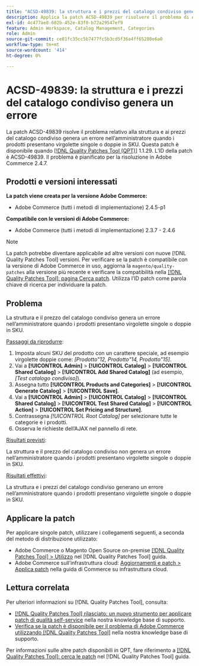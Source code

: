 ```yaml
---
title: "ACSD-49839: la struttura e i prezzi del catalogo condiviso generano un errore"
description: Applica la patch ACSD-49839 per risolvere il problema di Adobe Commerce, a causa del quale la struttura e i prezzi del catalogo condiviso generano un errore nell’amministratore quando i prodotti presentano virgolette singole o doppie in SKU.
exl-id: 4c477ae8-602b-452e-83f0-b72a29547ef9
feature: Admin Workspace, Catalog Management, Categories
role: Admin
source-git-commit: ce81fc35cc5b7477fc5b3cd5f36a4ff65280e6a0
workflow-type: tm+mt
source-wordcount: '414'
ht-degree: 0%

---
```


# ACSD-49839: la struttura e i prezzi del catalogo condiviso genera un errore

La patch ACSD-49839 risolve il problema relativo alla struttura e ai prezzi del catalogo condiviso genera un errore nell’amministratore quando i prodotti presentano virgolette singole o doppie in SKU. Questa patch è disponibile quando [[!DNL Quality Patches Tool (QPT)]](/help/announcements/adobe-commerce-announcements/magento-quality-patches-released-new-tool-to-self-serve-quality-patches.md) 1.1.29. L’ID della patch è ACSD-49839. Il problema è pianificato per la risoluzione in Adobe Commerce 2.4.7.

## Prodotti e versioni interessati

**La patch viene creata per la versione Adobe Commerce:**

* Adobe Commerce (tutti i metodi di implementazione) 2.4.5-p1

**Compatibile con le versioni di Adobe Commerce:**

* Adobe Commerce (tutti i metodi di implementazione) 2.3.7 - 2.4.6

>[!NOTE]
>
>La patch potrebbe diventare applicabile ad altre versioni con nuove [!DNL Quality Patches Tool] versioni. Per verificare se la patch è compatibile con la versione di Adobe Commerce in uso, aggiorna la `magento/quality-patches` alla versione più recente e verificare la compatibilità nella [[!DNL Quality Patches Tool]: pagina Cerca patch](https://experienceleague.adobe.com/tools/commerce-quality-patches/index.html). Utilizza l’ID patch come parola chiave di ricerca per individuare la patch.

## Problema

La struttura e il prezzo del catalogo condiviso genera un errore nell’amministratore quando i prodotti presentano virgolette singole o doppie in SKU.

<u>Passaggi da riprodurre</u>:

1. Imposta alcuni SKU del prodotto con un carattere speciale, ad esempio virgolette doppie come:
   *[Prodotto&quot;12, Prodotto&quot;14, Prodotto&quot;15]*.
1. Vai a **[!UICONTROL Admin]** > **[!UICONTROL Catalog]** > **[!UICONTROL Shared Catalog]** > **[!UICONTROL Add Shared Catalog]** (ad esempio,*[Test catalogo condiviso]*).
1. Assegna tutto **[!UICONTROL Products and Categories]** > **[!UICONTROL Generate Catalog]** > **[!UICONTROL Save]**.
1. Vai a **[!UICONTROL Admin]** > **[!UICONTROL Catalog]** > **[!UICONTROL Shared Catalog]** > **[!UICONTROL Test Shared Catalog]** > **[!UICONTROL Action]** > **[!UICONTROL Set Pricing and Structure]**.
1. Contrassegna *[!UICONTROL Root Catalog]* per selezionare tutte le categorie e i prodotti.
1. Osserva le richieste dell’AJAX nel pannello di rete.

<u>Risultati previsti</u>:

La struttura e il prezzo del catalogo condiviso non genera un errore nell’amministratore quando i prodotti presentano virgolette singole o doppie in SKU.

<u>Risultati effettivi</u>:

La struttura e i prezzi del catalogo condiviso generano un errore nell’amministratore quando i prodotti presentano virgolette singole o doppie in SKU.

## Applicare la patch

Per applicare singole patch, utilizzare i collegamenti seguenti, a seconda del metodo di distribuzione utilizzato:

* Adobe Commerce o Magento Open Source on-premise [[!DNL Quality Patches Tool] > Utilizzo](https://experienceleague.adobe.com/docs/commerce-operations/tools/quality-patches-tool/usage.html) nel [!DNL Quality Patches Tool] guida.
* Adobe Commerce sull’infrastruttura cloud: [Aggiornamenti e patch > Applica patch](https://experienceleague.adobe.com/docs/commerce-cloud-service/user-guide/develop/upgrade/apply-patches.html) nella guida di Commerce su infrastruttura cloud.

## Lettura correlata

Per ulteriori informazioni su [!DNL Quality Patches Tool], consulta:

* [[!DNL Quality Patches Tool] rilasciato: un nuovo strumento per applicare patch di qualità self-service](/help/announcements/adobe-commerce-announcements/magento-quality-patches-released-new-tool-to-self-serve-quality-patches.md) nella nostra knowledge base di supporto.
* [Verifica se la patch è disponibile per il problema di Adobe Commerce utilizzando [!DNL Quality Patches Tool]](/help/support-tools/patches-available-in-qpt-tool/check-patch-for-magento-issue-with-magento-quality-patches.md) nella nostra knowledge base di supporto.

Per informazioni sulle altre patch disponibili in QPT, fare riferimento a [[!DNL Quality Patches Tool]: cerca le patch](https://experienceleague.adobe.com/tools/commerce-quality-patches/index.html) nel [!DNL Quality Patches Tool] guida.
